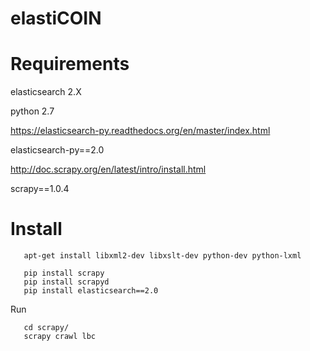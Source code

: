 # elastiCOIN


Requirements
============
elasticsearch 2.X

python 2.7
 
https://elasticsearch-py.readthedocs.org/en/master/index.html

elasticsearch-py==2.0


http://doc.scrapy.org/en/latest/intro/install.html

scrapy==1.0.4



Install
=======
``` 
   apt-get install libxml2-dev libxslt-dev python-dev python-lxml
``` 
``` 
   pip install scrapy
   pip install scrapyd
   pip install elasticsearch==2.0
``` 


Run

``` 
   cd scrapy/
   scrapy crawl lbc
``` 

